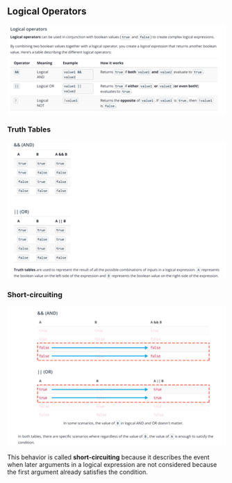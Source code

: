 ## Logical Operators

![](image/logicalOperators.PNG)

### Truth Tables

![](image/truthTables.PNG)

### Short-circuiting

![](image/shortCircuiting.PNG)

This behavior is called **short-circuiting** because it describes the event when later arguments in a logical expression are not considered because the first argument already satisfies the condition.
